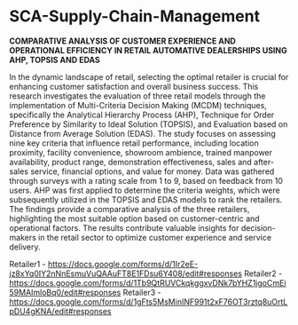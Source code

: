 # SCA-Supply-Chain-Management
**COMPARATIVE ANALYSIS OF CUSTOMER EXPERIENCE AND OPERATIONAL EFFICIENCY IN RETAIL AUTOMATIVE DEALERSHIPS USING AHP, TOPSIS AND EDAS**

In the dynamic landscape of retail, selecting the optimal retailer is crucial for enhancing customer satisfaction and overall business success. This research investigates the evaluation of three retail models through the implementation of Multi-Criteria Decision Making (MCDM) techniques, specifically the Analytical Hierarchy Process (AHP), Technique for Order Preference by Similarity to Ideal Solution (TOPSIS), and Evaluation based on Distance from Average Solution (EDAS). The study focuses on assessing nine key criteria that influence retail performance, including location proximity, facility convenience, showroom ambience, trained manpower availability, product range, demonstration effectiveness, sales and after-sales service, financial options, and value for money. Data was gathered through surveys with a rating scale from 1 to 9, based on feedback from 10 users. AHP was first applied to determine the criteria weights, which were subsequently utilized in the TOPSIS and EDAS models to rank the retailers. The findings provide a comparative analysis of the three retailers, highlighting the most suitable option based on customer-centric and operational factors. The results contribute valuable insights for decision-makers in the retail sector to optimize customer experience and service delivery.

Retailer1 - https://docs.google.com/forms/d/1Ir2eE-jz8xYq0IY2nNnEsmuVuQAAuFT8E1FDsu6Y408/edit#responses
Retailer2 - https://docs.google.com/forms/d/1Tb9QtRUVCkqkggxvDNk7bYHZ1jgoCmEi59MAImloBq0/edit#responses
Retailer3 - https://docs.google.com/forms/d/1gFts5MsMinINF991t2xF76OT3rztq8uOrtLpDU4gKNA/edit#responses
